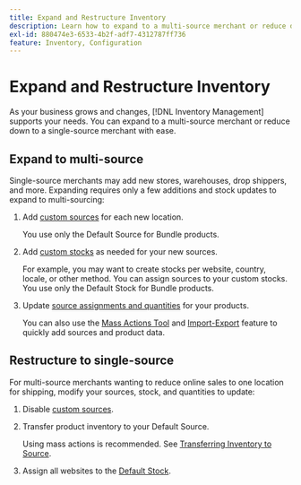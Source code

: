 ```yaml
---
title: Expand and Restructure Inventory
description: Learn how to expand to a multi-source merchant or reduce down to a single-source merchant.
exl-id: 880474e3-6533-4b2f-adf7-4312787ff736
feature: Inventory, Configuration
---
```

# Expand and Restructure Inventory

As your business grows and changes, [!DNL Inventory Management] supports your needs. You can expand to a multi-source merchant or reduce down to a single-source merchant with ease.

## Expand to multi-source

Single-source merchants may add new stores, warehouses, drop shippers, and more. Expanding requires only a few additions and stock updates to expand to multi-sourcing:

1. Add [custom sources](sources-add.md) for each new location.

   You use only the Default Source for Bundle products.

1. Add [custom stocks](stocks-add.md) as needed for your new sources.

   For example, you may want to create stocks per website, country, locale, or other method. You can assign sources to your custom stocks. You use only the Default Stock for Bundle products.

1. Update [source assignments and quantities](quantities-manage.md) for your products.

   You can also use the [Mass Actions Tool](bulk-assignment.md) and [Import-Export](inventory-import-export.md) feature to quickly add sources and product data.

## Restructure to single-source

For multi-source merchants wanting to reduce online sales to one location for shipping, modify your sources, stock, and quantities to update:

1. Disable [custom sources](sources-disable.md).

1. Transfer product inventory to your Default Source.

   Using mass actions is recommended. See [Transferring Inventory to Source](inventory-transfer.md).

1. Assign all websites to the [Default Stock](stocks-manage.md).
